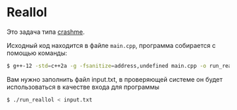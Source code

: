 # Reallol

Это задача типа [crashme](../docs/crash_readme.md).

Исходный код находится в файле `main.cpp`, программа собирается с помощью команды:
```sh
$ g++-12 -std=c++2a -g -fsanitize=address,undefined main.cpp -o run_reallol
```

Вам нужно заполнить файл input.txt, в проверяющей системе он будет использоваться в качестве входа для программы
```sh
$ ./run_reallol < input.txt
```
